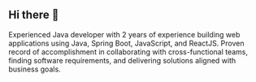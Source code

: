 ## Hi there 👋

Experienced Java developer with 2 years of experience building web applications using Java, Spring Boot, JavaScript, and ReactJS. Proven record of accomplishment in collaborating with cross-functional teams, finding software requirements, and delivering solutions aligned with business goals. 
 

